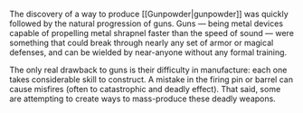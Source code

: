 The discovery of a way to produce [[Gunpowder|gunpowder]] was quickly followed by the natural progression of guns. Guns — being metal devices capable of propelling metal shrapnel faster than the speed of sound — were something that could break through nearly any set of armor or magical defenses, and can be wielded by near-anyone without any formal training.

The only real drawback to guns is their difficulty in manufacture: each one takes considerable skill to construct. A mistake in the firing pin or barrel can cause misfires (often to catastrophic and deadly effect). That said, some are attempting to create ways to mass-produce these deadly weapons.
